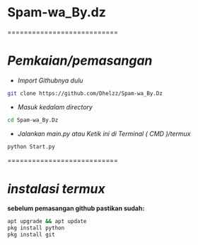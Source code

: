 # Spam-wa_By.dz
===========================
# *Pemkaian/pemasangan*
- *Import Githubnya dulu*
```bash
git clone https://github.com/Dhelzz/Spam-wa_By.Dz
```
- *Masuk kedalam directory*
```sh
cd Spam-wa_By.Dz
```
- *Jalankan main.py atau Ketik ini di Terminal ( CMD )/termux*
```bash
python Start.py
```
===========================
# *instalasi termux*
**sebelum pemasangan github pastikan sudah:**
```sh
apt upgrade && apt update
pkg install python
pkg install git
```
